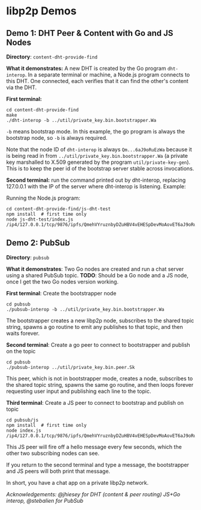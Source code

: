 # libp2p Demos

## Demo 1:  DHT Peer & Content with Go and JS Nodes

**Directory**:  `content-dht-provide-find`

**What it demonstrates:**  A new DHT is created by the Go program `dht-interop`.  In a separate terminal or machine, a Node.js program connects to this DHT.  One connected, each verifies that it can find the other's content via the DHT.

**First terminal:**
```
cd content-dht-provide-find
make
./dht-interop -b ../util/private_key.bin.bootstrapper.Wa
```

`-b` means bootstrap mode.  In this example, the go program is always the bootstrap node, so `-b` is always required.

Note that the node ID of `dht-interop` is always `Qm...6aJ9oRuEzWa` because it is being read in from `../util/private_key.bin.bootstrapper.Wa` (a private key marshalled to X.509 generated by the program `util/private-key-gen`).  This is to keep the peer id of the bootstrap server stable across invocations.

**Second terminal:**  run the command printed out by dht-interop, replacing 127.0.0.1 with the IP of the server where dht-interop is listening.  Example:

Running the Node.js program:
```
cd content-dht-provide-find/js-dht-test
npm install  # first time only
node js-dht-test/index.js /ip4/127.0.0.1/tcp/9876/ipfs/QmehVYruznbyDZuHBV4vEHESpDevMoAovET6aJ9oRuEzWa
```



## Demo 2:  PubSub

**Directory**:  `pubsub`

**What it demonstrates**:  Two Go nodes are created and run a chat server using a shared PubSub topic.  **TODO**:  Should be a Go node and a JS node, once I get the two Go nodes version working.

**First terminal**:  Create the bootstrapper node

```
cd pubsub
./pubsub-interop -b ../util/private_key.bin.bootstrapper.Wa
```

The bootstrapper creates a new libp2p node, subscribes to the shared topic string, spawns a go routine to emit any publishes to that topic, and then waits forever.

**Second terminal**:  Create a go peer to connect to bootstrapper and publish on the topic

```
cd pubsub
./pubsub-interop ../util/private_key.bin.peer.Sk
```

This peer, which is not in bootstrapper mode, creates a node, subscribes to the shared topic string, spawns the same go routine, and then loops forever requesting user input and publishing each line to the topic.

**Third terminal**:  Create a JS peer to connect to bootstrap and publish on topic
```
cd pubsub/js
npm install  # first time only
node index.js /ip4/127.0.0.1/tcp/9876/ipfs/QmehVYruznbyDZuHBV4vEHESpDevMoAovET6aJ9oRuEzWa
```

This JS peer will fire off a hello message every few seconds, which the other two subscribing nodes can see.

If you return to the second terminal and type a message, the bootstrapper and JS peers will both print that message.

In short, you have a chat app on a private libp2p network.

_Acknowledgements:  @jhiesey for DHT (content & peer routing) JS+Go interop, @stebalien for PubSub_
